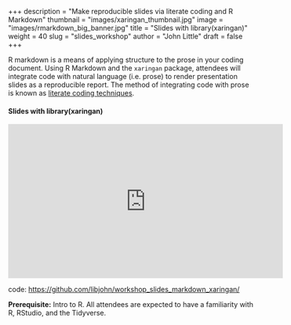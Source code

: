 +++
description = "Make reproducible slides via literate coding and R Markdown"
thumbnail = "images/xaringan_thumbnail.jpg"
image = "images/rmarkdown_big_banner.jpg"
title = "Slides with library(xaringan)"
weight = 40
slug = "slides_workshop"
author = "John Little"
draft = false
+++  

R markdown is a means of applying structure to the prose in your coding document. Using R Markdown and the `xaringan` package, attendees will integrate code with natural language (i.e. prose) to render presentation slides as a reproducible report.  The method of integrating code with prose is known as [literate coding techniques](https://en.wikipedia.org/wiki/Literate_programming).

#### Slides with library(xaringan)  

<iframe width="560" height="315" src="https://www.youtube.com/embed/3n9nASHg9gc" title="YouTube video player" frameborder="0" allow="accelerometer; autoplay; clipboard-write; encrypted-media; gyroscope; picture-in-picture" allowfullscreen></iframe>  

code: https://github.com/libjohn/workshop_slides_markdown_xaringan/  

**Prerequisite:**  Intro to R.  All attendees are expected to have a familiarity with R, RStudio, and the Tidyverse. 

<!-- 
### Register

This semester the **Dashboards, slides, and R Markdown** workshop combines elements of this workshop with the [Interactive Dashboards](/portfolio/dashboard_workshop) workshop  

<a href="https://duke.libcal.com/event/7300231" class="button">Register:<br>Slides with Rmarkdown (Xaringan)<br>April 6, 2021</a> 

-->






